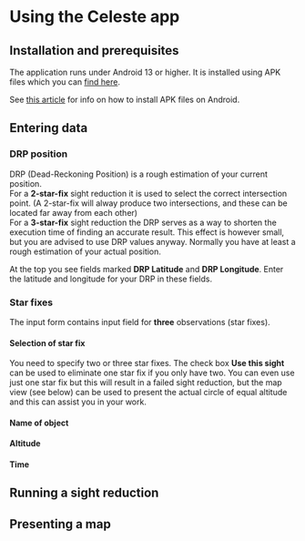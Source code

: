 <!---
    © August Linnman, 2025, email: august@linnman.net
    MIT License (see LICENSE file)
-->

# Using the Celeste app

## Installation and prerequisites

The application runs under Android 13 or higher. It is installed using
APK files which you can
[find&nbsp;here](https://drive.google.com/drive/folders/1QFcncVEuCQMnls8lyNElDtpTYruMgI0D?usp=sharing).

See [this article](https://www.wikihow.com/Install-APK-Files-on-Android)
for info on how to install APK files on Android.

## Entering data

### DRP position

DRP (Dead-Reckoning Position) is a rough estimation of your current position.
<br>For a **2-star-fix** sight reduction it is used to select the correct
intersection point.
(A 2-star-fix will alway produce two intersections,
and these can be located far away from each other)
<br>For a **3-star-fix** sight reduction the DRP serves as a way to shorten the
execution time of finding an accurate result.
This effect is however small, but you are advised to
use DRP values anyway. Normally you have at least a rough estimation of your
actual position.

At the top you see fields marked **DRP Latitude** and **DRP Longitude**.
Enter the latitude and longitude for your DRP in these fields.

### Star fixes

The input form contains input field for **three** observations (star fixes).

#### Selection of star fix

You need to specify two or three star fixes. The check box **Use this sight**
can be used to eliminate one star fix if you only have two. You can even
use just one star fix but this will result in a failed sight reduction, but
the map view (see below) can be used to present the actual circle of equal
altitude and this can assist you in your work.

#### Name of object

#### Altitude

#### Time

## Running a sight reduction

## Presenting a map
